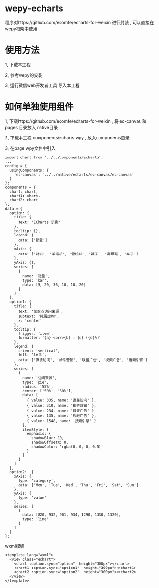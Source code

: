 # wepy-echarts
程序对https://github.com/ecomfe/echarts-for-weixin 进行封装 , 可以直接在wepy框架中使用
# 使用方法
1, 下载本工程

2, 参考wepy的安装

3, 运行微信web开发者工具 导入本工程
# 如何单独使用组件
 1, 下载https://github.com/ecomfe/echarts-for-weixin  , 将 ec-canvas 和 pages 目录放入 native目录
 
 2, 下载本工程 components\echarts.wpy , 放入components目录
 
 3, 在page wpy文件中引入
    
    import chart from '../../components/echarts';
    ...
    config = {
      usingComponents: {
        'ec-canvas': '../../native/echarts/ec-canvas/ec-canvas'
      }
    };
    components = {
      chart: chart,
      chart1: chart,
      chart2: chart
    };
    data = {
      option: {
        title: {
          text: 'ECharts 示例'
        },
        tooltip: {},
        legend: {
          data: ['销量']
        },
        xAxis: {
          data: ['衬衫', '羊毛衫', '雪纺衫', '裤子', '高跟鞋', '袜子']
        },
        yAxis: {},
        series: [
          {
            name: '销量',
            type: 'bar',
            data: [5, 20, 36, 10, 10, 20]
          }
        ]
      },
      option1: {
        title: {
          text: '某站点访问来源',
          subtext: '纯属虚构',
          x: 'center'
        },
        tooltip: {
          trigger: 'item',
          formatter: '{a} <br/>{b} : {c} ({d}%)'
        },
        legend: {
          orient: 'vertical',
          left: 'left',
          data: ['直接访问', '邮件营销', '联盟广告', '视频广告', '搜索引擎']
        },
        series: [
          {
            name: '访问来源',
            type: 'pie',
            radius: '55%',
            center: ['50%', '60%'],
            data: [
              { value: 335, name: '直接访问' },
              { value: 310, name: '邮件营销' },
              { value: 234, name: '联盟广告' },
              { value: 135, name: '视频广告' },
              { value: 1548, name: '搜索引擎' }
            ],
            itemStyle: {
              emphasis: {
                shadowBlur: 10,
                shadowOffsetX: 0,
                shadowColor: 'rgba(0, 0, 0, 0.5)'
              }
            }
          }
        ]
      },
      option2:  {
        xAxis: {
          type: 'category',
          data: ['Mon', 'Tue', 'Wed', 'Thu', 'Fri', 'Sat', 'Sun']
        },
        yAxis: {
          type: 'value'
        },
        series: [
          {
            data: [820, 932, 901, 934, 1290, 1330, 1320],
            type: 'line'
          }
        ]
      }
    };
    
 wxml模版
   
    <template lang="wxml">
      <view class="echart">
        <chart :option.sync="option"  height="300px"></chart> 
        <chart1 :option.sync="option1"  height="300px"></chart1> 
        <chart2 :option.sync="option2"  height="300px"></chart2> 
      </view>
    </template>
    
    
